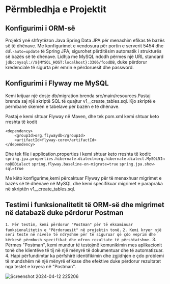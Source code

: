 # Përmbledhja e Projektit

## Konfigurimi i ORM-së
Projekti ynë shfrytëzon Java Spring Data JPA për menaxhim efikas të bazës së të dhënave. Me konfigurimet e vendosura për portin e serverit 5454 dhe `ddl-auto=update` të Spring JPA, sigurohet përditësim automatik i strukturës së bazës së të dhënave. Lidhja me MySQL ndodh përmes një URL standard `jdbc:mysql://${MYSQL_HOST:localhost}:3306/foodDB`, duke përdorur kredenciale të sigurta për emrin e përdoruesit dhe password.

## Konfigurimi i Flyway me MySQL

Kemi krijuar një dosje db/migration brenda src/main/resources.Pastaj brenda saj një skriptë SQL të quajtur v1__create_tables.sql. Kjo skriptë e përmbanë skemën e tabelave për bazën e të dhënave.

Pastaj e kemi shtuar Flyway në  Maven, dhe tek pom.xml kemi shtuar keto rreshta të kodit
```
<dependency>
    <groupId>org.flywaydb</groupId>
    <artifactId>flyway-core</artifactId>
</dependency>
```
Dhe tek file i application.properties i kemi shtuar keto rreshta të kodit:
```spring.jpa.properties.hibernate.dialect=org.hibernate.dialect.MySQL5InnoDBDialect```
```spring.flyway.baseline-on-migrate=true```
```spring.jpa.show-sql=true```

Me këto konfigurime,kemi përcaktuar Flyway për të menaxhuar migrimet e bazës së të dhënave në MySQL dhe kemi  specifikuar migrimet e parapraka në skriptën v1__create_tables.sql.


## Testimi i funksionalitetit të ORM-së dhe migrimet në databazë duke përdorur Postman
```1. Për testim, kemi përdorur "Postman" për të eksaminuar funksionalitetin e "Përdoruesit" në projektin tonë.```
```2. Kemi kryer një seri teste në nivele të ndryshme për të siguruar që çdo veprim dhe kërkesë përmbush specifikat dhe ofron rezultate të përshtatshme.```
3. Përmes "Postman", kemi mundur të testojmë komunikimin mes aplikacionit tonë dhe klientëve të tij në një mënyrë të dokumentuar dhe të automatizuar.
4. Hapi përfundimtar ka përfshirë identifikimin dhe zgjidhjen e çdo problemi të mundshëm në një mënyrë efikase dhe efektive duke përdorur rezultatet nga testet e kryera në "Postman".

![Screenshot 2024-04-12 225206](https://github.com/RinesaBislimi/Backend-FoodOrder/assets/118773246/0dbea0c5-d7f2-48d3-9e93-5a7c69645754)


